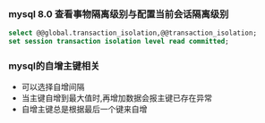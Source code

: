 ### mysql 8.0 查看事物隔离级别与配置当前会话隔离级别

```sql
select @@global.transaction_isolation,@@transaction_isolation;
set session transaction isolation level read committed;
```

### mysql的自增主键相关

* 可以选择自增间隔
* 当主键自增到最大值时,再增加数据会报主键已存在异常
* 自增主键总是根据最后一个键来自增
